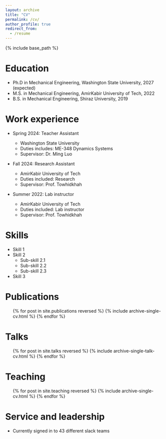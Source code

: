 ```yaml
---
layout: archive
title: "CV"
permalink: /cv/
author_profile: true
redirect_from:
  - /resume
---
```


{% include base_path %}

Education
======
* Ph.D in Mechanical Engineering, Washington State University, 2027 (expected)
* M.S. in Mechanical Engineering, AmirKabir University of Tech, 2022
* B.S. in Mechanical Engineering, Shiraz University, 2019

Work experience
======
* Spring 2024: Teacher Assistant
  * Washington State University
  * Duties includes: ME-348 Dynamics Systems 
  * Supervisor: Dr. Ming Luo

* Fall 2024: Research Assistant
  * AmirKabir University of Tech
  * Duties included: Research
  * Supervisor: Prof. Towhidkhah

* Summer 2022: Lab instructor
  * AmirKabir University of Tech
  * Duties included: Lab instructor
  * Supervisor: Prof. Towhidkhah
  
Skills
======
* Skill 1
* Skill 2
  * Sub-skill 2.1
  * Sub-skill 2.2
  * Sub-skill 2.3
* Skill 3

Publications
======
  <ul>{% for post in site.publications reversed %}
    {% include archive-single-cv.html %}
  {% endfor %}</ul>
  
Talks
======
  <ul>{% for post in site.talks reversed %}
    {% include archive-single-talk-cv.html  %}
  {% endfor %}</ul>
  
Teaching
======
  <ul>{% for post in site.teaching reversed %}
    {% include archive-single-cv.html %}
  {% endfor %}</ul>
  
Service and leadership
======
* Currently signed in to 43 different slack teams
